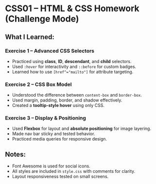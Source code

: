 # CSS01 – HTML & CSS Homework (Challenge Mode)

## What I Learned:

### Exercise 1 – Advanced CSS Selectors
- Practiced using **class**, **ID**, **descendant**, and **child** selectors.
- Used `:hover` for interactivity and `::before` for custom badges.
- Learned how to use `[href^="mailto"]` for attribute targeting.

### Exercise 2 – CSS Box Model
- Understood the difference between `content-box` and `border-box`.
- Used margin, padding, border, and shadow effectively.
- Created a **tooltip-style hover** using only CSS.

### Exercise 3 – Display & Positioning
- Used **Flexbox** for layout and **absolute positioning** for image layering.
- Made nav bar sticky and tested behavior.
- Practiced media queries for responsive design.

## Notes:
- Font Awesome is used for social icons.
- All styles are included in `style.css` with comments for clarity.
- Layout responsiveness tested on small screens.
